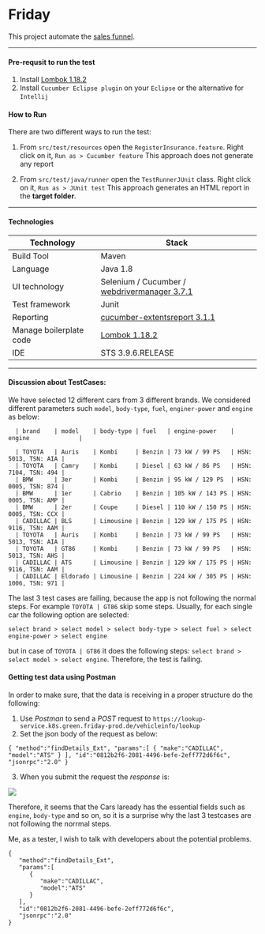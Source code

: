 # Friday

This project automate the [sales funnel](https://hello.friday.de/quote/selectPrecondition). 

------
#### Pre-requsit to run the test

1. Install [Lombok 1.18.2](https://projectlombok.org/) 
2. Install `Cucumber Eclipse plugin` on your `Eclipse` or the alternative for `Intellij`

#### How to Run
There are two different ways to run the test:

1. From `src/test/resources` open the `RegisterInsurance.feature`. Right click on it, `Run as > Cucumber feature` 
This approach does not generate any report

2. From `src/test/java/runner` open the `TestRunnerJUnit` class. Right click on it, `Run as > JUnit test` 
This approach generates an HTML report in the **target folder**. 


------
#### Technologies

Technology  | Stack
------------- | -------------
Build Tool  | Maven
Language  | Java 1.8
UI technology  | Selenium / Cucumber / [webdrivermanager 3.7.1](https://github.com/bonigarcia/webdrivermanager)
Test framework  | Junit
Reporting  | [cucumber-extentsreport 3.1.1](https://github.com/email2vimalraj/CucumberExtentReporter)
Manage boilerplate code | [Lombok 1.18.2](https://projectlombok.org/)
IDE | STS 3.9.6.RELEASE

------
#### Discussion about TestCases:

We have selected 12 different cars from 3 different brands. We considered different parameters such `model`, `body-type`, `fuel`, `enginer-power` and `engine` as below:

      | brand    | model    | body-type | fuel   | engine-power    | engine              |

      | TOYOTA   | Auris    | Kombi     | Benzin | 73 kW / 99 PS   | HSN: 5013, TSN: AIA |
      | TOYOTA   | Camry    | Kombi     | Diesel | 63 kW / 86 PS   | HSN: 7104, TSN: 494 |
      | BMW      | 3er      | Kombi     | Benzin | 95 kW / 129 PS  | HSN: 0005, TSN: 874 |
      | BMW      | 1er      | Cabrio    | Benzin | 105 kW / 143 PS | HSN: 0005, TSN: AMP |
      | BMW      | 2er      | Coupe     | Diesel | 110 kW / 150 PS | HSN: 0005, TSN: CCX |
      | CADILLAC | BLS      | Limousine | Benzin | 129 kW / 175 PS | HSN: 9116, TSN: AAM |
      | TOYOTA   | Auris    | Kombi     | Benzin | 73 kW / 99 PS   | HSN: 5013, TSN: AIA |
      | TOYOTA   | GT86     | Kombi     | Benzin | 73 kW / 99 PS   | HSN: 5013, TSN: AHS |
      | CADILLAC | ATS      | Limousine | Benzin | 129 kW / 175 PS | HSN: 9116, TSN: AAM |
      | CADILLAC | Eldorado | Limousine | Benzin | 224 kW / 305 PS | HSN: 1006, TSN: 971 |
      
The last 3 test cases are failing, because the app is not following the normal steps. For example `TOYOTA | GT86` skip some steps.
Usually, for each single car the following option are selected:

`select brand > select model > select body-type > select fuel > select engine-power > select engine` 

but in case of `TOYOTA | GT86` it does the following steps: `select brand > select model > select engine`. Therefore, the test is failing.
      
 #### Getting test data using Postman
 
 In order to make sure, that the data is receiving in a proper structure do the following:
 
 1. Use *Postman* to send a *POST* request to `https://lookup-service.k8s.green.friday-prod.de/vehicleinfo/lookup`
 2. Set the json body of the request as below:
 
 `{
   "method":"findDetails_Ext",
   "params":[
      {
         "make":"CADILLAC",
         "model":"ATS"
      }
   ],
   "id":"0812b2f6-2081-4496-befe-2eff772d6f6c",
   "jsonrpc":"2.0"
}`

3. When you submit the request the *response* is:

![](https://user-images.githubusercontent.com/4312244/71355261-c33ec800-257e-11ea-8788-f03b5a01b52b.png)

Therefore, it seems that the Cars laready has the essential fields such as `engine`, `body-type` and so on, so it is a surprise why the last 3 testcases are not following the norrmal steps. 

Me, as a tester, I wish to talk with developers about the potential problems.


```{r}
{
   "method":"findDetails_Ext",
   "params":[
      {
         "make":"CADILLAC",
         "model":"ATS"
      }
   ],
   "id":"0812b2f6-2081-4496-befe-2eff772d6f6c",
   "jsonrpc":"2.0"
}
```
